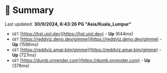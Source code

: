 # 📖 Summary
Last updated: **30/9/2024, 6:43:26 PG "Asia/Kuala_Lumpur"**

- `GET` [https://hst.ujol.dev](https://hst.ujol.dev) - **Up** (644ms)
- `GET` [https://reddviz.deno.dev/gimme](https://reddviz.deno.dev/gimme) - **Up** (1566ms)
- `GET` [https://reddviz.amar.kim/gimme](https://reddviz.amar.kim/gimme) - **Up** (727ms)
- `GET` [https://dumb.onrender.com](https://dumb.onrender.com) - **Up** (378ms)

